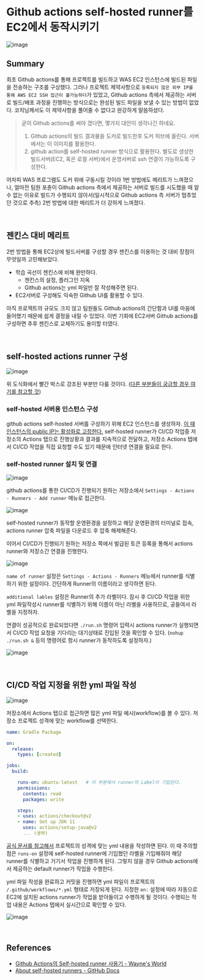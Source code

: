 # Github actions self-hosted runner를 EC2에서 동작시키기
![image](https://user-images.githubusercontent.com/4648244/125721279-fabf57c7-99ef-4010-b900-67621f108361.png)

## Summary
최초 Github actions를 통해 프로젝트를 빌드하고 WAS EC2 인스턴스에 빌드된 파일을 전송하는 구조를 구상했다.
그러나 프로젝트 제약사항으로 `등록되지 않은 외부 IP를 통해 AWS EC2 SSH 접근이 불가능하다`가 있었고, 
Github actions 측에서 제공하는 서버로 빌드/배포 과정을 진행하는 방식으로는 완성된 빌드 파일을 보낼 수 있는 방법이 없었다.
코치님께서도 이 제약사항을 풀어줄 수 없다고 완강하게 말씀하셨다.

> 굳이 Github actions를 써야 겠다면, 몇가지 대안이 생각나긴 하네요.
> 
> 1. Github actions의 빌드 결과물을 도커로 빌드한후 도커 허브에 올린다. 서버에서는 이 이미지를 활용한다.
> 2. github action를 self-hosted runner 방식으로 활용한다. 
> 별도로 생성한 빌드서버(EC2, 혹은 로컬 서버)에서 운영서버로 ssh 연결이 가능하도록 구성한다.

어차피 WAS 프로그램도 도커 위에 구동시킬 것이라 1번 방법에도 메리트가 느껴졌으나, 얼마전 팀원 포츈이 
Github actions 측에서 제공하는 서버로 빌드를 시도했을 때 알 수 없는 이유로 빌드가 수행되지 않아서(일시적으로 Github actions 측 서버가 멈추었던 것으로 추측) 2번 방법에 대한 메리트가 더 강하게 느껴졌다.

<br>

## 젠킨스 대비 메리트
2번 방법을 통해 EC2상에 빌드서버를 구성할 경우 젠킨스를 이용하는 것 대비 장점이 무엇일까 고민해보았다.

- 학습 곡선이 젠킨스에 비해 완만하다. 
    - 젠킨스의 설정, 플러그인 지옥
    - Github actions는 yml 파일만 잘 작성해주면 된다.
- EC2서버로 구성해도 익숙한 Github UI를 활용할 수 있다.

아직 프로젝트의 규모도 크지 않고 팀원들도 Github actions의 간단함과 UI를 마음에 들어했기 때문에 
쉽게 결정을 내릴 수 있었다. 이번 기회에 EC2서버 Github actions를 구성하면 추후 젠킨스로 교체하기도 
용이할 터였다.

<br>

## self-hosted actions runner 구성
![image](https://user-images.githubusercontent.com/37354145/126052327-3c183236-898b-4811-996e-6df56bb2907c.png)

위 도식화에서 빨간 박스로 강조된 부분만 다룰 것이다. ([다른 부분들이 궁금할 경우 여기를 참고할 것](https://github.com/Hyeon9mak/WIL/blob/main/infrastructure/reverse-proxy-was-mysql.md))

### self-hosted 서버용 인스턴스 구성
github actions self-hosted 서버를 구성하기 위해 EC2 인스턴스를 생성하자. 
[이 때 인스턴스의 public IP는 활성화로 고정한다.](https://github.com/Hyeon9mak/WIL/blob/main/network/private-ip-can-not-connect-to-internet.md) self-hosted runner가 CI/CD 작업중 저장소의 Actions 탭으로 진행상황과 결과를 지속적으로 전달하고, 저장소 Actions 탭에서 CI/CD 작업을 직접 요청할 수도 있기 때문에 인터넷 연결을 필요로 한다. 

### self-hosted runner 설치 및 연결
![image](https://user-images.githubusercontent.com/37354145/126052643-c6f2746c-2eef-486d-acc0-e8a04bed2bb2.png)

github actions를 통한 CI/CD가 진행되기 원하는 저장소에서 `Settings - Actions - Runners - Add runner` 메뉴로 접근한다. 

![image](https://user-images.githubusercontent.com/37354145/126052777-a7d6978a-c713-4920-937b-ed04abc7596b.png)

self-hosted runner가 동작할 운영환경을 설정하고 해당 운영환경의 터미널로 접속, 
actions runner 압축 파일을 다운로드 후 압축 해제해준다.

이어서 CI/CD가 진행되기 원하는 저장소 쪽에서 발급된 토큰 등록을 통해서 actions runner와 
저장소간 연결을 진행한다. 

![image](https://user-images.githubusercontent.com/37354145/126053180-7a0a4004-4248-49c8-9d17-6c06bcc90350.png)

`name of runner` 설정은 `Settings - Actions - Runners` 메뉴에서 runner를 식별하기 위한 설정이다. 간단하게 Runner의 이름이라고 생각하면 된다.

`additional lables` 설정은 Runner의 추가 라벨이다. 잠시 후 CI/CD 작업을 위한 yml 파일작성시 runner를 식별하기 위해 
이름이 아닌 라벨을 사용하므로, 공들여서 라벨을 지정하자.

연결이 성공적으로 완료되었다면 `./run.sh` 명령어 입력시 
actions runner가 실행되면서 CI/CD 작업 요청을 기다리는 대기상태로 진입된 것을 확인할 수 있다.
(`nohup ./run.sh &` 등의 명령어로 항시 runner가 동작하도록 설정하자.)

![image](https://user-images.githubusercontent.com/37354145/126052884-2052d947-b957-49e4-a2af-b3f3cf0dabb9.png)

<br>

## CI/CD 작업 지정을 위한 yml 파일 작성
![image](https://user-images.githubusercontent.com/37354145/126053276-2ce8d69d-1eba-4cbd-8b56-487a64305280.png)

저장소에서 Actions 탭으로 접근하면 많은 yml 파일 예시(workflow)를 볼 수 있다. 저장소 프로젝트 성격에 맞는 workflow를 선택한다.

```yml
name: Gradle Package

on:
  release:
    types: [created]

jobs:
  build:

    runs-on: ubuntu-latest   # 이 부분에서 runner의 Label이 기입된다.
    permissions:
      contents: read
      packages: write

    steps:
    - uses: actions/checkout@v2
    - name: Set up JDK 11
      uses: actions/setup-java@v2
      ... (생략)

```

[공식 문서를 참고해서](https://docs.github.com/en/actions/learn-github-actions) 프로젝트의 성격에 맞는 
yml 내용을 작성하면 된다. 이 때 주의할 점은 `runs-on` 설정에 self-hosted runner에 기입했던 라벨을 기입해줘야 
해당 runner를 식별하고 거기서 작업을 진행하게 된다. 그렇지 않을 경우 Github actions에서 제공하는 default runner가 작업을 수행한다.

yml 파일 작성을 완료하고 커밋을 진행하면 yml 파일이 프로젝트의 `/.github/workflows/*.yml` 형태로 저장되게 된다.
지정한 `on:` 설정에 따라 자동으로 EC2에 설치된 actions runner가 작업을 받아들이고 수행하게 될 것이다.
수행되는 작업 내용은 Actions 탭에서 실시간으로 확인할 수 있다.

![image](https://user-images.githubusercontent.com/37354145/126053408-31a5237a-13ae-4ca8-9472-3e2e1ea726fd.png)

<br>

## References
- [Github Actions의 Self-hosted runner 사용기 - Wayne's World](https://mildwhale.github.io/2021-04-24-build-machine-with-m1-macmini/)
- [About self-hosted runners - GitHub Docs](https://docs.github.com/en/actions/hosting-your-own-runners/about-self-hosted-runners)
